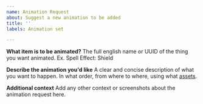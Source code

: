 ```yaml
---
name: Animation Request
about: Suggest a new animation to be added
title: ''
labels: Animation set

---
```


**What item is to be animated?**
The full english name or UUID of the thing you want animated. Ex. Spell Effect: Shield

**Describe the animation you'd like**
A clear and concise description of what you want to happen. In what order, from where to where, using what [assets](https://library.jb2a.com).

**Additional context**
Add any other context or screenshots about the animation request here.
